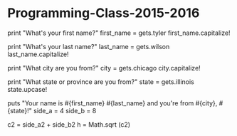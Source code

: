 # Programming-Class-2015-2016
print "What's your first name?"
first_name = gets.tyler
first_name.capitalize!

print "What's your last name?"
last_name = gets.wilson
last_name.capitalize!

print "What city are you from?"
city = gets.chicago
city.capitalize!

print "What state or province are you from?"
state = gets.illinois
state.upcase!

puts "Your name is #{first_name} #{last_name} and you're from #{city}, #{state}!"
side_a = 4 side_b = 8

c2 = side_a2 + side_b2 h = Math.sqrt (c2)
